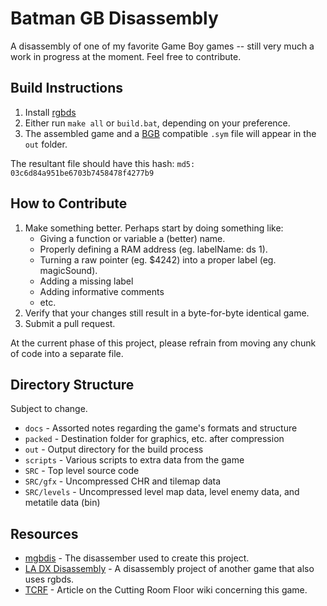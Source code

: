 # Batman GB Disassembly

A disassembly of one of my favorite Game Boy games -- still very much a work in progress at the moment. Feel free to contribute.

## Build Instructions

1. Install [rgbds](https://github.com/rednex/rgbds#1-installing-rgbds)
2. Either run `make all` or `build.bat`, depending on your preference.
3. The assembled game and a [BGB](http://bgb.bircd.org/) compatible `.sym` file will appear in the `out` folder.

The resultant file should have this hash: `md5: 03c6d84a951be6703b7458478f4277b9`

## How to Contribute

1. Make something better. Perhaps start by doing something like:
   - Giving a function or variable a (better) name.
   - Properly defining a RAM address (eg. labelName: ds 1).
   - Turning a raw pointer (eg. $4242) into a proper label (eg. magicSound).
   - Adding a missing label
   - Adding informative comments
   - etc.
2. Verify that your changes still result in a byte-for-byte identical game.
3. Submit a pull request.

At the current phase of this project, please refrain from moving any chunk of code into a separate file.

## Directory Structure

Subject to change.

- `docs` - Assorted notes regarding the game's formats and structure
- `packed` - Destination folder for graphics, etc. after compression
- `out` - Output directory for the build process
- `scripts` - Various scripts to extra data from the game
- `SRC` - Top level source code
- `SRC/gfx` - Uncompressed CHR and tilemap data
- `SRC/levels` - Uncompressed level map data, level enemy data, and metatile data (bin)

## Resources

- [mgbdis](https://github.com/mattcurrie/mgbdis) - The disassember used to create this project.
- [LA DX Disassembly](https://github.com/zladx/LADX-Disassembly) - A disassembly project of another game that also uses rgbds.
- [TCRF](https://tcrf.net/Batman:_The_Video_Game_(Game_Boy)) - Article on the Cutting Room Floor wiki concerning this game.
